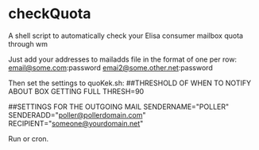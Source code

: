 # checkQuota
A shell script to automatically check your Elisa consumer mailbox quota through wm

Just add your addresses to mailadds file in the format of one per row:
email@some.com:password
emai2@some.other.net:password

Then set the settings to quoKek.sh:
##THRESHOLD OF WHEN TO NOTIFY ABOUT BOX GETTING FULL
THRESH=90

##SETTINGS FOR THE OUTGOING MAIL
SENDERNAME="POLLER"
SENDERADD="poller@pollerdomain.com"
RECIPIENT="someone@yourdomain.net"

Run or cron.
